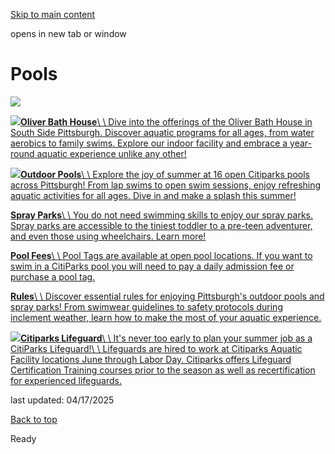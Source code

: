 [Skip to main content](https://www.pittsburghpa.gov/Recreation-Events/Pools#main-content)

opens in new tab or window

# Pools

![](https://www.pittsburghpa.gov/files/assets/city/v/1/parks/images/pools/15022_swimming-banner.png)

[![](https://www.pittsburghpa.gov/files/assets/city/v/1/parks/images/pools/oliver_bath_house_masthead.jpg?dimension=largethumbnail&w=480&h=316)**Oliver Bath House**\\
\\
Dive into the offerings of the Oliver Bath House in South Side Pittsburgh. Discover aquatic programs for all ages, from water aerobics to family swims. Explore our indoor facility and embrace a year-round aquatic experience unlike any other!](https://www.pittsburghpa.gov/Recreation-Events/Pools/Oliver-Bath-House)

[![](https://www.pittsburghpa.gov/files/assets/city/v/1/parks/images/pools/sg-pool-photo-edited-pool-webpage.jpg?dimension=largethumbnail&w=480&h=316)**Outdoor Pools**\\
\\
Explore the joy of summer at 16 open Citiparks pools across Pittsburgh! From lap swims to open swim sessions, enjoy refreshing aquatic activities for all ages. Dive in and make a splash this summer!](https://www.pittsburghpa.gov/Recreation-Events/Pools/Outdoor-Pools)

[**Spray Parks**\\
\\
You do not need swimming skills to enjoy our spray parks. Spray parks are accessible to the tiniest toddler to a pre-teen adventurer, and even those using wheelchairs. Learn more!](https://www.pittsburghpa.gov/Recreation-Events/Pools/Spray-Parks)

[**Pool Fees**\\
\\
Pool Tags are available at open pool locations. If you want to swim in a CitiParks pool you will need to pay a daily admission fee or purchase a pool tag.](https://www.pittsburghpa.gov/Recreation-Events/Pools/Pool-Fees)

[**Rules**\\
\\
Discover essential rules for enjoying Pittsburgh's outdoor pools and spray parks! From swimwear guidelines to safety protocols during inclement weather, learn how to make the most of your aquatic experience.](https://www.pittsburghpa.gov/Recreation-Events/Pools/Rules)

[![](https://www.pittsburghpa.gov/files/assets/city/v/1/parks/images/pools/20630_2023_join_our_team_web.jpg?dimension=largethumbnail&w=480&h=316)**Citiparks Lifeguard**\\
\\
It's never too early to plan your summer job as a CitiParks Lifeguard!\\
\\
Lifeguards are hired to work at Citiparks Aquatic Facility locations June through Labor Day. Citiparks offers Lifeguard Certification Training courses prior to the season as well as recertification for experienced lifeguards.](https://www.pittsburghpa.gov/Recreation-Events/Pools/Citiparks-Lifeguard)

last updated: 04/17/2025

[Back to top](https://www.pittsburghpa.gov/Recreation-Events/Pools#body-top)

Ready
